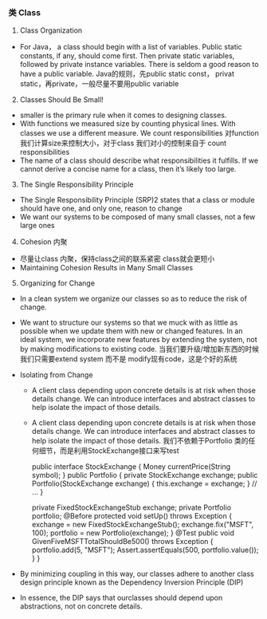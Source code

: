###  类 Class

1. Class Organization
  - For Java， a class should begin with a list of variables. Public static constants, if any, should come first. Then private static variables, followed by private instance variables. There is seldom a good reason to have a public variable. Java的规则，先public static const， privat static，再private，一般尽量不要用public variable
  
2. Classes Should Be Small!
  - smaller is the primary rule when it comes to designing classes. 
  - With functions we measured size by counting physical lines. With classes we use a different measure. We count responsibilities
    对function 我们计算size来控制大小，对于class 我们对小的控制来自于 count responsibilities
  - The name of a class should describe what responsibilities it fulfills.  If we cannot derive a concise name for a class, then it’s likely too large. 

3. The Single Responsibility Principle
  - The Single Responsibility Principle (SRP)2 states that a class or module should have one, and only one, reason to change
  - We want our systems to be composed of many small classes, not a few large ones

4. Cohesion 内聚
  - 尽量让class 内聚，保持class之间的联系紧密 class就会更短小
  - Maintaining Cohesion Results in Many Small Classes

5. Organizing for Change
  - In a clean system we organize our classes so as to reduce the risk of change.
  - We want to structure our systems so that we muck with as little as possible when we update them with new or changed features. In an ideal system, we incorporate new features by extending the system, not by making modifications to existing code. 当我们要升级/增加新东西的时候 我们只需要extend system 而不是 modify现有code，这是个好的系统
  - Isolating from Change
    - A client class depending upon concrete details is at risk when those details change. We can introduce interfaces and abstract classes to help isolate the
impact of those details.
    - A client class depending upon concrete details is at risk when those details change. We can introduce interfaces and abstract classes to help isolate the
impact of those details.
    我们不依赖于Portfolio 类的任何细节，而是利用StockExchange接口来写test
 
      public interface StockExchange {
       Money currentPrice(String symbol);
      }
      public Portfolio {
       private StockExchange exchange;
       public Portfolio(StockExchange exchange) {
       this.exchange = exchange;
       }
       // ...
      }
    
       private FixedStockExchangeStub exchange;
         private Portfolio portfolio;
         @Before
         protected void setUp() throws Exception {
         exchange = new FixedStockExchangeStub();
         exchange.fix("MSFT", 100);
         portfolio = new Portfolio(exchange);
         }
         @Test
         public void GivenFiveMSFTTotalShouldBe500() throws Exception {
         portfolio.add(5, "MSFT");
         Assert.assertEquals(500, portfolio.value());
         }
        }
 
  - By minimizing coupling in this way, our classes adhere to another class design principle known as the Dependency Inversion Principle (DIP)
  - In essence, the DIP says that ourclasses should depend upon abstractions, not on concrete details.
